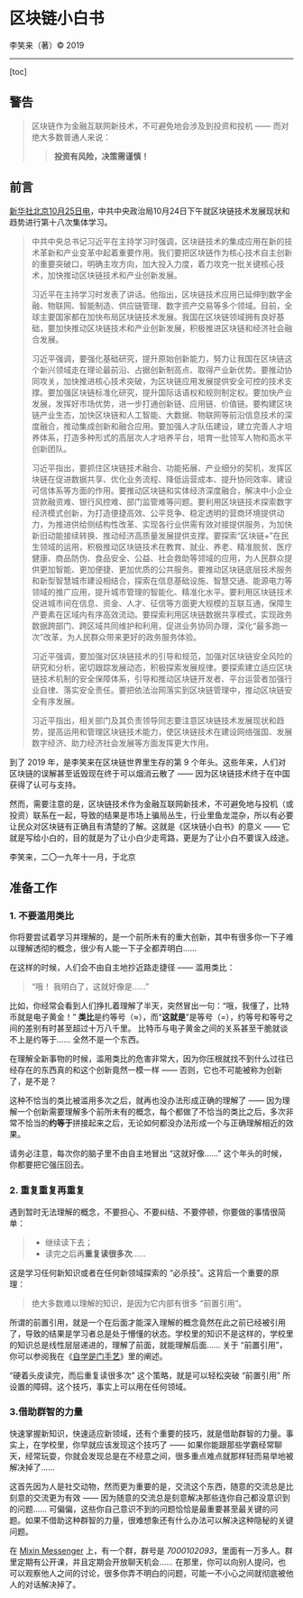 # 区块链小白书

李笑来（著）&copy; 2019

-----

[toc]

## 警告

> 区块链作为金融互联网新技术，不可避免地会涉及到投资和投机 —— 而对绝大多数普通人来说：
>
> > **投资有风险，决策需谨慎！**

## 前言

[新华社北京10月25日电](http://www.xinhuanet.com/politics/2019-10/25/c_1125153665.htm)，中共中央政治局10月24日下午就区块链技术发展现状和趋势进行第十八次集体学习。

> 中共中央总书记习近平在主持学习时强调，区块链技术的集成应用在新的技术革新和产业变革中起着重要作用。我们要把区块链作为核心技术自主创新的重要突破口，明确主攻方向，加大投入力度，着力攻克一批关键核心技术，加快推动区块链技术和产业创新发展。
>
> 习近平在主持学习时发表了讲话。他指出，区块链技术应用已延伸到数字金融、物联网、智能制造、供应链管理、数字资产交易等多个领域。目前，全球主要国家都在加快布局区块链技术发展。我国在区块链领域拥有良好基础，要加快推动区块链技术和产业创新发展，积极推进区块链和经济社会融合发展。
>
> 习近平强调，要强化基础研究，提升原始创新能力，努力让我国在区块链这个新兴领域走在理论最前沿、占据创新制高点、取得产业新优势。要推动协同攻关，加快推进核心技术突破，为区块链应用发展提供安全可控的技术支撑。要加强区块链标准化研究，提升国际话语权和规则制定权。要加快产业发展，发挥好市场优势，进一步打通创新链、应用链、价值链。要构建区块链产业生态，加快区块链和人工智能、大数据、物联网等前沿信息技术的深度融合，推动集成创新和融合应用。要加强人才队伍建设，建立完善人才培养体系，打造多种形式的高层次人才培养平台，培育一批领军人物和高水平创新团队。
>
> 习近平指出，要抓住区块链技术融合、功能拓展、产业细分的契机，发挥区块链在促进数据共享、优化业务流程、降低运营成本、提升协同效率、建设可信体系等方面的作用。要推动区块链和实体经济深度融合，解决中小企业贷款融资难、银行风控难、部门监管难等问题。要利用区块链技术探索数字经济模式创新，为打造便捷高效、公平竞争、稳定透明的营商环境提供动力，为推进供给侧结构性改革、实现各行业供需有效对接提供服务，为加快新旧动能接续转换、推动经济高质量发展提供支撑。要探索“区块链+”在民生领域的运用，积极推动区块链技术在教育、就业、养老、精准脱贫、医疗健康、商品防伪、食品安全、公益、社会救助等领域的应用，为人民群众提供更加智能、更加便捷、更加优质的公共服务。要推动区块链底层技术服务和新型智慧城市建设相结合，探索在信息基础设施、智慧交通、能源电力等领域的推广应用，提升城市管理的智能化、精准化水平。要利用区块链技术促进城市间在信息、资金、人才、征信等方面更大规模的互联互通，保障生产要素在区域内有序高效流动。要探索利用区块链数据共享模式，实现政务数据跨部门、跨区域共同维护和利用，促进业务协同办理，深化“最多跑一次”改革，为人民群众带来更好的政务服务体验。
>
> 习近平强调，要加强对区块链技术的引导和规范，加强对区块链安全风险的研究和分析，密切跟踪发展动态，积极探索发展规律。要探索建立适应区块链技术机制的安全保障体系，引导和推动区块链开发者、平台运营者加强行业自律、落实安全责任。要把依法治网落实到区块链管理中，推动区块链安全有序发展。
>
> 习近平指出，相关部门及其负责领导同志要注意区块链技术发展现状和趋势，提高运用和管理区块链技术能力，使区块链技术在建设网络强国、发展数字经济、助力经济社会发展等方面发挥更大作用。

到了 2019 年，是李笑来在区块链世界里生存的第 9 个年头。这些年来，人们对区块链的误解甚至诋毁现在终于可以烟消云散了 —— 因为区块链技术终于在中国获得了认可与支持。

然而，需要注意的是，区块链技术作为金融互联网新技术，不可避免地与投机（或投资）联系在一起，导致的结果是市场上骗局丛生，行业里鱼龙混杂，所以有必要让民众对区块链有正确且有清楚的了解。这就是《区块链小白书》的意义 —— 它就是写给小白的，目的就是为了让小白少走弯路，更是为了让小白不要误入歧途。

李笑来，二〇一九年十一月，于北京

## 准备工作

### 1. 不要滥用类比

你将要尝试着学习并理解的，是一个前所未有的重大创新，其中有很多你一下子难以理解透彻的概念，很少有人能一下子全都弄明白…… 

在这样的时候，人们会不由自主地抄近路走捷径 —— 滥用类比：

> “哦！ 我明白了，这就好像是……” 

比如，你经常会看到人们挣扎着理解了半天，突然冒出一句：“哦，我懂了，比特币就是电子黄金！” **类比**是约等号（≈），而“**这就是**”是等号（=），约等号和等号之间的差别有时甚至超过十万八千里。 比特币与电子黄金之间的关系甚至干脆就谈不上是约等于…… 全然不是一个东西。

在理解全新事物的时候，滥用类比的危害非常大，因为你压根就找不到什么过往已经存在的东西真的和这个创新竟然一模一样 —— 否则，它也不可能被称为创新了，是不是？

这种不恰当的类比被滥用多次之后，就再也没办法形成正确的理解了 —— 因为理解一个创新需要理解多个前所未有的概念，每个都做了不恰当的类比之后，多次非常不恰当的**约等于**拼接起来之后，无论如何都没办法形成一个与正确理解相近的效果。

请务必注意，每次你的脑子里不由自主地冒出 “这就好像……” 这个年头的时候，你都要把它强压回去。

### 2. 重复重复再重复

遇到暂时无法理解的概念，不要担心、不要纠结、不要停顿，你要做的事情很简单：

> * 继续读下去；
> * 读完之后再**重复读很多次**……

这是学习任何新知识或者在任何新领域探索的 “必杀技”。这背后一个重要的原理：

> 绝大多数难以理解的知识，是因为它内部有很多 “前置引用”。

所谓的前置引用，就是一个在后面才能深入理解的概念竟然在此之前已经被引用了，导致的结果是学习者总是处于懵懂的状态。学校里的知识不是这样的，学校里的知识总是线性层层递进的，理解了前面，就能理解后面…… 关于 “前置引用”，你可以参阅我在《[自学是门手艺](https://github.com/selfteaching/the-craft-of-selfteaching/blob/master/Part.1.F.deal-with-forward-references.ipynb)》里的阐述。

“硬着头皮读完，而后重复读很多次” 这个策略，就是可以轻松突破 “前置引用” 所设置的障碍。这个技巧，事实上可以用在任何领域。

### 3.借助群智的力量

快速掌握新知识，快速适应新领域，还有个重要的技巧，就是借助群智的力量。事实上，在学校里，你早就应该发现这个技巧了 —— 如果你能跟那些学霸经常聊天，经常玩耍，你就会发现总是在不经意之间，很多重点难点就那样轻而易举地被解决掉了……

这首先因为人是社交动物，然而更为重要的是，交流这个东西，随意的交流总是比刻意的交流更为有效 —— 因为随意的交流总是刻意解决那些连你自己都没意识到的问题…… 可偏偏，这些你自己意识不到的问题恰恰是最重要甚至最关键的问题。如果不借助这种群智的力量，很难想象还有什么办法可以解决这种隐秘的关键问题。

在 [Mixin Messenger](https://mixin.one/messenger) 上，有一个群，群号是 *7000102093*，里面有一万多人。群里定期有公开课，并且定期会开放聊天机会…… 在那里，你可以向别人提问，也可以观察他人之间的讨论，很多你弄不明白的问题，可能一不小心之间就彻底被他人的对话解决掉了。





